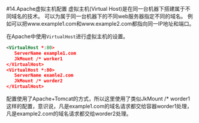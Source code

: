 #14.Apache虚拟主机配置
虚拟主机(Virtual Host)是在同一台机器下搭建属于不同域名的技术。 可以为属于同一台机器下的不同web服务器指定不同的域名。
例如可以把www.example1.com和www.example2.com都指向同一IP地址和端口。

在Apache中使用`VirtualHost`进行虚拟主机的设置。
```xml
<VirtualHost *:80>
   ServerName example1.com
   JkMount /* worker1
</VirtualHost>
<VirtualHost *:80>
   ServerName examle2.com
   JkMount /* worder2
</VirtualHost>
```
配置使用了Apache+Tomcat的方式，所以这里使用了类似JkMount /* worder1这样的配置，意识说，凡是example1.com的域名请求都交给容器worder1处理，凡是example2.com的域名请求都交给worder2处理。
